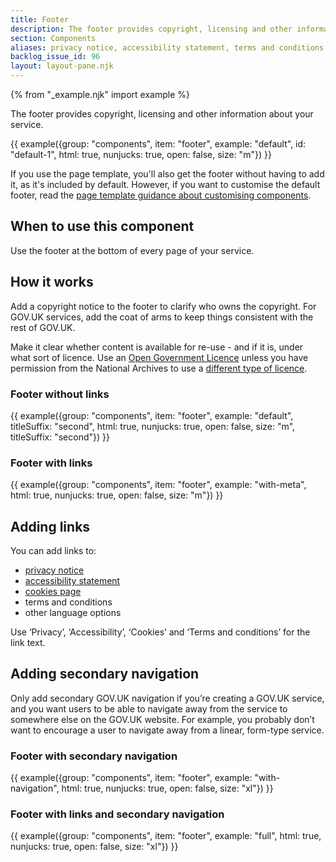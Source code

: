 ```yaml
---
title: Footer
description: The footer provides copyright, licensing and other information about your service and department
section: Components
aliases: privacy notice, accessibility statement, terms and conditions
backlog_issue_id: 96
layout: layout-pane.njk
---
```


<!-- [html-validate-disable no-dup-id -- See https://github.com/alphagov/govuk-design-system/issues/2260] -->

{% from "_example.njk" import example %}

The footer provides copyright, licensing and other information about your service.

{{ example({group: "components", item: "footer", example: "default", id: "default-1", html: true, nunjucks: true, open: false, size: "m"}) }}

If you use the page template, you'll also get the footer without having to add it, as it's included by default. However, if you want to customise the default footer, read the [page template guidance about customising components](/styles/page-template/#changing-template-content).

## When to use this component

Use the footer at the bottom of every page of your service.

## How it works

Add a copyright notice to the footer to clarify who owns the copyright. For GOV.UK services, add the coat of arms to keep things consistent with the rest of GOV.UK.

Make it clear whether content is available for re-use - and if it is, under what sort of licence. Use an [Open Government Licence](https://www.nationalarchives.gov.uk/doc/open-government-licence/version/3/) unless you have permission from the National Archives to use a [different type of licence](https://www.nationalarchives.gov.uk/information-management/re-using-public-sector-information/uk-government-licensing-framework/open-government-licence/other-licences/).
 
### Footer without links

{{ example({group: "components", item: "footer", example: "default", titleSuffix: "second", html: true, nunjucks: true, open: false, size: "m", titleSuffix: "second"}) }}

### Footer with links

{{ example({group: "components", item: "footer", example: "with-meta", html: true, nunjucks: true, open: false, size: "m"}) }}

## Adding links

You can add links to:

- [privacy notice](https://www.gov.uk/service-manual/design/collecting-personal-information-from-users)
- [accessibility statement](https://www.gov.uk/service-manual/helping-people-to-use-your-service/publishing-information-about-your-services-accessibility)
- [cookies page](/patterns/cookies-page/)
- terms and conditions
- other language options

Use ‘Privacy’, ‘Accessibility’, ‘Cookies’ and ‘Terms and conditions’ for the link text.

## Adding secondary navigation

Only add secondary GOV.UK navigation if you’re creating a GOV.UK service, and you want users to be able to navigate away from the service to somewhere else on the GOV.UK website. For example, you probably don’t want to encourage a user to navigate away from a linear, form-type service.

### Footer with secondary navigation

{{ example({group: "components", item: "footer", example: "with-navigation", html: true, nunjucks: true, open: false, size: "xl"}) }}

### Footer with links and secondary navigation

{{ example({group: "components", item: "footer", example: "full", html: true, nunjucks: true, open: false, size: "xl"}) }}

<!-- [html-validate-enable no-dup-id] -->
